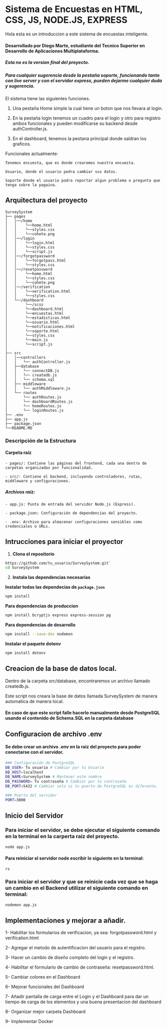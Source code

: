 # Sistema de Encuestas en HTML, CSS, JS, NODE.JS, EXPRESS
Hola esta es un introduccion a este sistema de encuestas inteligente.

#### Desarrollado por Diego Marte, estudiante del Tecnico Superior en Desarrollo de Aplicaciones Multiplataforma.

##### Esta no es la version final del proyecto.

##### Para cualquier sugerencia desde la pestaña soporte, funcionando tanto con live server y con el servidor express, pueden dejarme cualquier duda y sugerencia.

El sistema tiene las siguientes funciones.

1. Una pestaña Home simple la cual tiene un boton que nos llevara al login.

2. En la pestaña login tenemos un cuadro para el login y otro para registro ambos funcionales y pueden modificarse su backend desde authController.js.

3. En el dashboard, tenemos la pestana principal donde saldran los graficos.

Funcionales actualmente:
    
    Tenemos encuesta, que es donde crearemos nuestra encuesta.

    Usuario, donde el usuario podra cambiar sus datos.

    Soporte donde el usuario podra reportar algun problema o pregunta que tenga sobre la pagaina.


## Arquitectura del proyecto

```
SurveySystem
├── pages
│   │──/home
│   │    └──home.html
│   │    └──styles.css
│   │    └──cohete.png
│   │──/login
│   │    └──login.html
│   │    └──styles.css
│   │    └──script.js
│   │──/forgotpassword
│   │    └──forgotpass.html
│   │    └──styles.css
│   │──/resetpassword
│   │    └──home.html
│   │    └──styles.css
│   │    └──cohete.png
│   │──/verification
│   │    └──verification.html
│   │    └──styles.css
│   └──/dashboard
│        └──/scss
│        └──dashboard.html
│        └──encuestas.html
│        └──estadisticas.html
│        └──usuario.html
│        └──notificaciones.html
│        └──soporte.html
│        └──styles.css
│        └──main.js
│        └──script.js
│
├── src
│   │──controllers
│   │   └── authController.js
│   ├──database
│   │   └── connectDB.js
│   │   └── createdb.js
│   │   └── schema.sql
│   ├── middleware
│   │   └── authMiddleware.js
│   └── routes
│       └── authRoutes.js
│       └── dashboardRoutes.js
│       └── homeRoutes.js
│       └── loginRoutes.js
├── .env
├── app.js
├── package.json
└──README.MD
```
### Descripción de la Estructura

#### Carpeta raíz

    - pages/: Contiene las páginas del frontend, cada una dentro de carpetas organizadas por funcionalidad.

    - src/: Contiene el backend, incluyendo controladores, rutas, middleware y configuraciones.

##### Archivos raíz:

    - app.js: Punto de entrada del servidor Node.js (Express).

    - package.json: Configuración de dependencias del proyecto.

    - .env: Archivo para almacenar configuraciones sensibles como credenciales o URLs.

## Intrucciones para iniciar el proyector

1. **Clona el repositorio**

```bash
https://github.com/tu_usuario/SurveySystem.git`
cd SurveySystem
```

2. **Instala las dependencias necesarias**

  **Instalar todas las dependecias de `package.json`**

```bash
npm install
```

  **Para dependencias de produccion**

```bash
npm install bcryptjs express express-session pg
```
  **Para dependencias de desarrollo**

```bash
npm install --save-dev nodemon
```

  **Instalar el paquete dotenv**

```bash
npm install dotenv
```

## Creacion de la base de datos local.

Dentro de la carpeta src/database, encontraremos un archivo llamado createdb.js.

Este script nos creara la base de datos llamada SurveySystem de manera automatica de manera local.

#### En caso de que este script falle hacerlo manualmente desde PostgreSQL usando el contenido de Schema.SQL en la carpeta database

## Configuracion de archivo .env

#### Se debe crear un archivo .env en la raiz del proyecto para poder conectarse con el servidor.

```bash
### Configuración de PostgreSQL
DB_USER= Tu usuario # Cambiar por tu Usuario
DB_HOST=localhost
DB_NAME=SurveySystem # Mantener este nombre
DB_PASSWORD= Tu contraseña # Cambiar por tu contraseña
DB_PORT=5432 # Cambiar solo si tu puerto de PostgreSQL es diferente.

### Puerto del servidor
PORT=3000
```

## Inicio del Servidor 

### Para iniciar el servidor, se debe ejecutar el siguiente comando en la terminal en la carperta raiz del proyecto.

```bash
node app.js
```

#### Para reiniciar el servidor node escribir lo siguiente en la terminal:

```bash
rs
```

### Para iniciar el servidor y que se reinicie cada vez que se haga un cambio en el Backend utilizar el siguiente comando en terminal:

```bash
nodemon app.js
```

## Implementaciones y mejorar a añadir.

1- Habilitar los formularios de verificacion, ya sea: forgotpassword.html y verification.html

2- Agregar el metodo de autentificacion del usuario para el registro.

3- Hacer un cambio de diseño completo del login y el registro.

4- Habilitar el formulario de cambio de contraseña: resetpassword.html.

5- Cambiar colores en el Dashboard

6- Mejorar funcionales del Dashboard

7- Añadir pantalla de carga entre el Login y el Dashboard para dar un tiempo de carga de los elementos y una buena presentacion del dashboard

8- Organizar mejor carpeta Dashboard

9- Implementar Docker